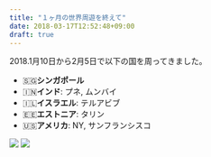 ```yaml
---
title: "１ヶ月の世界周遊を終えて"
date: 2018-03-17T12:52:48+09:00
draft: true
---
```


2018.1月10日から2月5日で以下の国を周ってきました。  
- 🇸🇬**シンガポール**  
- 🇮🇳**インド**: プネ, ムンバイ   
- 🇮🇱**イスラエル**: テルアビブ  
- 🇪🇪**エストニア**: タリン  
- 🇺🇸**アメリカ**: NY, サンフランシスコ  

![](static/world-trip-2018/singapore.jpg)
![](yoshicode/static/world-trop-2018/singapore.jpg)